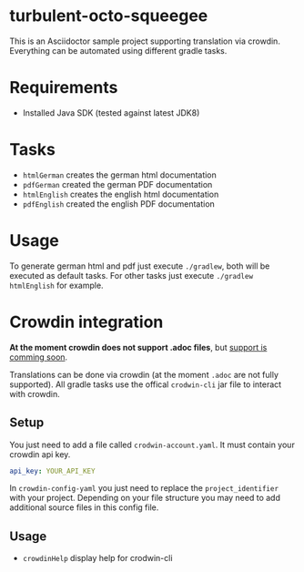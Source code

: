 # turbulent-octo-squeegee

This is an Asciidoctor sample project supporting translation via crowdin. Everything can be automated using different gradle tasks.

# Requirements

* Installed Java SDK (tested against latest JDK8)

# Tasks

* ``htmlGerman`` creates the german html documentation
* ``pdfGerman`` created the german PDF documentation
* ``htmlEnglish`` creates the english html documentation
* ``pdfEnglish`` created the english PDF documentation

# Usage

To generate german html and pdf just execute ``./gradlew``, both will be executed as default tasks. For other tasks
just execute ``./gradlew htmlEnglish`` for example.

# Crowdin integration

**At the moment crowdin does not support .adoc files**, but [support is comming soon](https://twitter.com/crowdin/status/669975732622372864).

Translations can be done via crowdin (at the moment ``.adoc`` are not fully supported). All gradle tasks use the offical ``crodwin-cli`` jar file to
interact with crowdin.

## Setup

You just need to add a file called ``crodwin-account.yaml``. It must contain your crowdin api key.

```yaml
api_key: YOUR_API_KEY
```

In ``crowdin-config-yaml`` you just need to replace the ``project_identifier`` with your project. Depending on your file structure you may need to add additional source files
in this config file.

## Usage

* ``crowdinHelp`` display help for crodwin-cli
